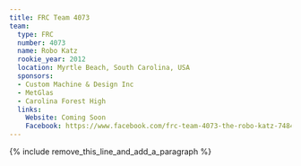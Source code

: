 ```yaml
---
title: FRC Team 4073
team:
  type: FRC
  number: 4073
  name: Robo Katz
  rookie_year: 2012
  location: Myrtle Beach, South Carolina, USA
  sponsors:
  - Custom Machine & Design Inc
  - MetGlas
  - Carolina Forest High
  links:
    Website: Coming Soon
    Facebook: https://www.facebook.com/frc-team-4073-the-robo-katz-748478688581874
---
```


{% include remove_this_line_and_add_a_paragraph %}